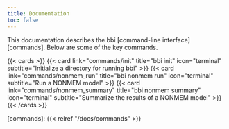 ```yaml
---
title: Documentation
toc: false
---
```


This documentation describes the bbi [command-line interface][commands].
Below are some of the key commands.

{{< cards >}}
  {{< card link="commands/init" title="bbi init" icon="terminal"
    subtitle="Initialize a directory for running bbi" >}}
  {{< card link="commands/nonmem_run" title="bbi nonmem run" icon="terminal"
    subtitle="Run a NONMEM model" >}}
  {{< card link="commands/nonmem_summary" title="bbi nonmem summary" icon="terminal"
    subtitle="Summarize the results of a NONMEM model" >}}
{{< /cards >}}

[commands]: {{< relref "/docs/commands" >}}
